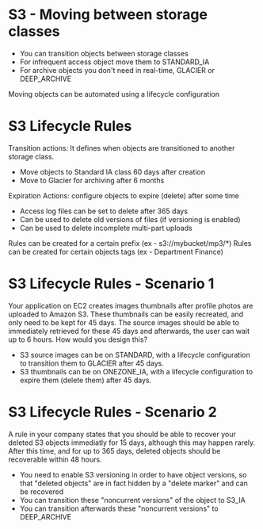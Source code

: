 # S3 - Moving between storage classes

- You can transition objects between storage classes
- For infrequent access object move them to STANDARD_IA
- For archive objects you don't need in real-time, GLACIER or DEEP_ARCHIVE

Moving objects can be automated using a lifecycle configuration

# S3 Lifecycle Rules

Transition actions: It defines when objects are transitioned to another storage class.
- Move objects to Standard IA class 60 days after creation
- Move to Glacier for archiving after 6 months

Expiration Actions: configure objects to expire (delete) after some time
- Access log files can be set to delete after 365 days
- Can be used to delete old versions of files (if versioning is enabled)
- Can be used to delete incomplete multi-part uploads

Rules can be created for a certain prefix (ex - s3://mybucket/mp3/*)
Rules can be created for certain objects tags (ex - Department Finance)

# S3 Lifecycle Rules - Scenario 1

Your application on EC2 creates images thumbnails after profile photos are uploaded to Amazon S3. These thumbnails can be easily recreated, and only need to be kept for 45 days. The source images should be able to immediately retrieved for these 45 days and afterwards, the user can wait up to 6 hours. How would you design this?

- S3 source images can be on STANDARD, with a lifecycle configuration to transition them to GLACIER after 45 days.
- S3 thumbnails can be on ONEZONE_IA, with a lifecycle configuration to expire them (delete them) after 45 days.

# S3 Lifecycle Rules - Scenario 2 

A rule in your company states that you should be able to recover your deleted S3 objects immediatly for 15 days, although this may happen rarely. After this time, and for up to 365 days, deleted objects should be recoverable within 48 hours.

- You need to enable S3 versioning in order to have object versions, so that "deleted objects" are in fact hidden by a "delete marker" and can be recovered 
- You can transition these "noncurrent versions" of the object to S3_IA
- You can transition afterwards these "noncurrent versions" to DEEP_ARCHIVE 